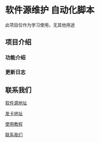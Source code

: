# 软件源维护 自动化脚本
此项目仅作为学习使用，无其他用途 

## 项目介绍
### 功能介绍
### 更新日志
## 联系我们

[软件源地址](2274466264@qq.com)

[发卡地址]()

[使用教程]()

[联系我们](2274466264@qq.com)
